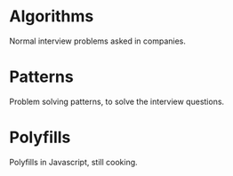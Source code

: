 # Algorithms

Normal interview problems asked in companies.

# Patterns

Problem solving patterns, to solve the interview questions.

# Polyfills

Polyfills in Javascript, still cooking.
